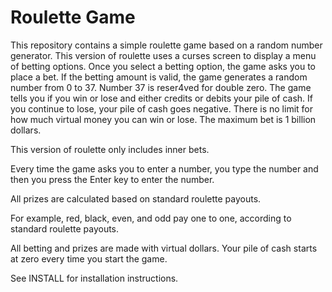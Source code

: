 # Roulette Game

This repository contains a simple roulette game based on a random number
generator.  This version of roulette uses a curses screen to display a
menu of betting options.  Once you select a betting option, the game
asks you to place a bet.  If the betting amount is valid, the game
generates a random number from 0 to 37.  Number 37 is reser4ved for
double zero.  The game tells you if you win or lose and either credits
or debits your pile of cash.  If you continue to lose, your pile of
cash goes negative.  There is no limit for how much virtual money
you can win or lose.  The maximum bet is 1 billion dollars.

This version of roulette only includes inner bets.

Every time the game asks you to enter a number, you type the number and
then you press the Enter key to enter the number.

All prizes are calculated based on standard roulette payouts.

For example, red, black, even, and odd pay one to one, according to
standard roulette payouts.

All betting and prizes are made with virtual dollars.  Your pile of
cash starts at zero every time you start the game.

See INSTALL for installation instructions.
